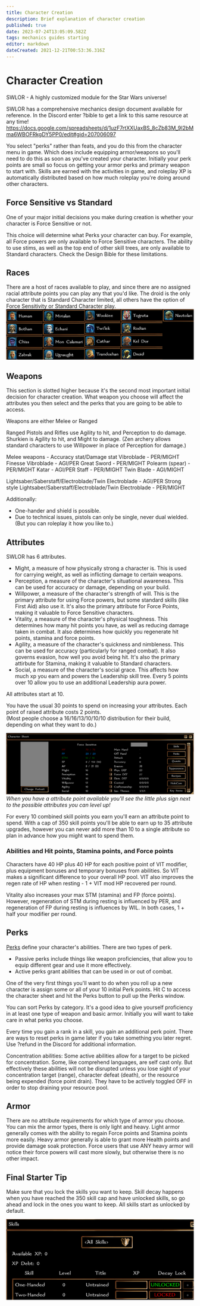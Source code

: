 ```yaml
---
title: Character Creation
description: Brief explanation of character creation
published: true
date: 2023-07-24T13:05:09.582Z
tags: mechanics guides starting
editor: markdown
dateCreated: 2021-12-21T00:53:36.316Z
---
```


# Character Creation
SWLOR - A highly customized module for the Star Wars universe!

SWLOR has a comprehensive mechanics design document available for reference. In the Discord enter ?bible to get a link to this same resource at any time!
https://docs.google.com/spreadsheets/d/1uzF7rtXXUaxBS_8cZb83M_9I2bMma6WBOFRkgDY5PP0/edit#gid=207006097

You select "perks" rather than feats, and you do this from the character menu in game. Which does include equipping armor/weapons so you'll need to do this as soon as you've created your character. Initially your perk points are small so focus on getting your armor perks and primary weapon to start with. Skills are earned with the activities in game, and roleplay XP is automatically distributed based on how much roleplay you're doing around other characters.

## Force Sensitive vs Standard
One of your major initial decisions you make during creation is whether your character is Force Sensitive or not.

This choice will determine what Perks your character can buy. For example, all Force powers are only available to Force Sensitive characters. The ability to use stims, as well as the top end of other skill trees, are only available to Standard characters. Check the Design Bible for these limitations. 

## Races
There are a host of races available to play, and since there are no assigned racial attribute points you can play any that you'd like.
The droid is the only character that is Standard Character limited, all others have the option of Force Sensitivity or Standard Character play.
![racesavail1.png](/racesavail1.png)

## Weapons
This section is slotted higher because it's the second most important initial decision for character creation. What weapon you choose will affect the attributes you then select and the perks that you are going to be able to access.

Weapons are either Melee or Ranged

Ranged
Pistols and Rifles use Agility to hit, and Perception to do damage. 
Shurkien is Agility to hit, and Might to damage.
(Zen archery allows standard characters to use Willpower in place of Perception for damage.)

Melee weapons - Accuracy stat/Damage stat
Vibroblade - PER/MIGHT
Finesse Vibroblade - AGI/PER
Great Sword - PER/MIGHT
Polearm (spear) - PER/MIGHT
Katar - AGI/PER
Staff - PER/MIGHT
Twin Blade - AGI/MIGHT

Lightsaber/Saberstaff/Electroblade/Twin Electroblade - AGI/PER
Strong style Lightsaber/Saberstaff/Electroblade/Twin Electroblade - PER/MIGHT

Additionally:
- One-hander and shield is possible.
- Due to technical issues, pistols can only be single, never dual wielded. (But you can roleplay it how you like to.)

## Attributes
SWLOR has 6 attributes.
* Might, a measure of how physically strong a character is.  This is used for carrying weight, as well as inflicting damage to certain weapons.  
* Perception, a measure of the character's situational awareness.  This can be used for accuracy or damage, depending on your build.  
* Willpower, a measure of the character's strength of will.  This is the primary attribute for using Force powers, but some standard skills (like First Aid) also use it.  It's also the primary attribute for Force Points, making it valuable to Force Sensitive characters.
* Vitality, a measure of the character's physical toughness.  This determines how many hit points you have, as well as reducing damage taken in combat.  It also determines how quickly you regenerate hit points, stamina and force points.
* Agility, a measure of the character's quickness and nimbleness.  This can be used for accuracy (particularly for ranged combat).  It also governs evasion, how well you avoid being hit.  It's also the primary attirbute for Stamina, making it valuable to Standard characters.  
* Social, a measure of the character's social grace.  This affects how much xp you earn and powers the Leadership skill tree.  Every 5 points over 10 allow you to use an additional Leadership aura power. 

All attributes start at 10.

You have the usual 30 points to spend on increasing your attributes.  Each point of raised attribute costs 2 points.  
(Most people choose a 16/16/13/10/10/10 distribution for their build, depending on what they want to do.)

![charactersheet1.png](/charactersheet1.png)
*When you have a attribute point available you'll see the little plus sign next to the possible attributes you can level up!*

For every 10 combined skill points you earn you'll earn an attribute point to spend. With a cap of 350 skill points you'll be able to earn up to 35 attribute upgrades, however you can never add more than 10 to a single attribute so plan in advance how you might want to spend them.

### Abilities and Hit points, Stamina points, and Force points
Characters have 40 HP plus 40 HP for each positive point of VIT modifier, plus equipment bonuses and temporary bonuses from abilities.  So VIT makes a significant difference to your overall HP pool.  VIT also improves the regen rate of HP when resting - 1 + VIT mod HP recovered per round.

Vitality also increases your max STM (stamina) and FP (force points). However, regeneration of STM during resting is influenced by PER, and regeneration of FP during resting is influences by WIL. In both cases, 1 + half your modifier per round. 

## Perks
[Perks](https://wiki.starwarsnwn.com/en/Gameplay/character-creation/Perks) define your character's abilities.  There are two types of perk.
* Passive perks include things like weapon proficiencies, that allow you to equip different gear and use it more effectively.
* Active perks grant abilities that can be used in or out of combat.

One of the very first things you'll want to do when you roll up a new character is assign some or all of your 10 initial Perk points.  Hit C to access the character sheet and hit the Perks button to pull up the Perks window.

You can sort Perks by category.  It's a good idea to give yourself proficiency in at least one type of weapon and basic armor. Initially you will want to take care in what perks you choose.

Every time you gain a rank in a skill, you gain an additional perk point. There are ways to reset perks in game later if you take something you later regret. Use ?refund in the Discord for additional information. 

Concentration abilities:
Some active abilities allow for a target to be picked for concentration. Some, like comprehend languages, are self cast only. But effectively these abilities will not be disrupted unless you lose sight of your concentration target (range), character defeat (death), or the resource being expended (force point drain).
They have to be actively toggled OFF in order to stop draining your resource pool.

## Armor
There are no attribute requirements for which type of armor you choose. You can mix the armor types, there is only light and heavy.
Light armor generally comes with the ability to regain Force points and Stamina points more easily.
Heavy armor generally is able to grant more Health points and provide damage soak protection.
Force users that use ANY heavy armor will notice their force powers will cast more slowly, but otherwise there is no other impact.

## Final Starter Tip
Make sure that you lock the skills you want to keep. Skill decay happens when you have reached the 350 skill cap and have unlocked skills, so go ahead and lock in the ones you want to keep. All skills start as unlocked by default.

![skillbar1.png](/skillbar1.png)